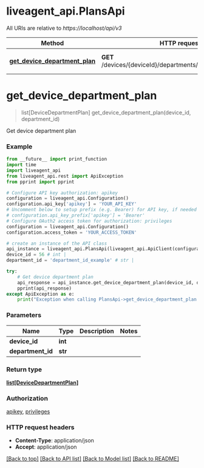 # liveagent_api.PlansApi

All URIs are relative to *https://localhost/api/v3*

Method | HTTP request | Description
------------- | ------------- | -------------
[**get_device_department_plan**](PlansApi.md#get_device_department_plan) | **GET** /devices/{deviceId}/departments/{departmentId}/plans | Get device department plan


# **get_device_department_plan**
> list[DeviceDepartmentPlan] get_device_department_plan(device_id, department_id)

Get device department plan

### Example
```python
from __future__ import print_function
import time
import liveagent_api
from liveagent_api.rest import ApiException
from pprint import pprint

# Configure API key authorization: apikey
configuration = liveagent_api.Configuration()
configuration.api_key['apikey'] = 'YOUR_API_KEY'
# Uncomment below to setup prefix (e.g. Bearer) for API key, if needed
# configuration.api_key_prefix['apikey'] = 'Bearer'
# Configure OAuth2 access token for authorization: privileges
configuration = liveagent_api.Configuration()
configuration.access_token = 'YOUR_ACCESS_TOKEN'

# create an instance of the API class
api_instance = liveagent_api.PlansApi(liveagent_api.ApiClient(configuration))
device_id = 56 # int | 
department_id = 'department_id_example' # str | 

try:
    # Get device department plan
    api_response = api_instance.get_device_department_plan(device_id, department_id)
    pprint(api_response)
except ApiException as e:
    print("Exception when calling PlansApi->get_device_department_plan: %s\n" % e)
```

### Parameters

Name | Type | Description  | Notes
------------- | ------------- | ------------- | -------------
 **device_id** | **int**|  | 
 **department_id** | **str**|  | 

### Return type

[**list[DeviceDepartmentPlan]**](DeviceDepartmentPlan.md)

### Authorization

[apikey](../README.md#apikey), [privileges](../README.md#privileges)

### HTTP request headers

 - **Content-Type**: application/json
 - **Accept**: application/json

[[Back to top]](#) [[Back to API list]](../README.md#documentation-for-api-endpoints) [[Back to Model list]](../README.md#documentation-for-models) [[Back to README]](../README.md)

